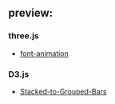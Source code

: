 ## preview:
### three.js
* [font-animation](https://guohjia.github.io/Data-visualization/threejs/font-animation/)

### D3.js
* [Stacked-to-Grouped-Bars](https://guohjia.github.io/Data-visualization/D3js/Stacked-to-Grouped-Bars)